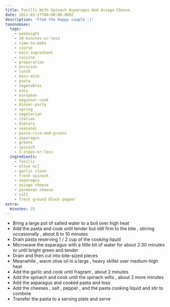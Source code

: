 ```yaml
---
title: Fusilli With Spinach Asparagus And Asiago Cheese
date: 2011-03-27T00:00:00.000Z
description: 'From the happy couple :)'
taxonomies:
  tags:
    - weeknight
    - 30-minutes-or-less
    - time-to-make
    - course
    - main-ingredient
    - cuisine
    - preparation
    - occasion
    - lunch
    - main-dish
    - pasta
    - vegetables
    - easy
    - european
    - beginner-cook
    - dinner-party
    - spring
    - vegetarian
    - italian
    - dietary
    - seasonal
    - pasta-rice-and-grains
    - asparagus
    - greens
    - spinach
    - 3-steps-or-less
  ingredients:
    - fusilli
    - olive oil
    - garlic clove
    - fresh spinach
    - asparagus
    - asiago cheese
    - parmesan cheese
    - salt
    - fresh ground black pepper
extra:
  minutes: 25
---
```

 - Bring a large pot of salted water to a boil over high heat
 - Add the pasta and cook until tender but still firm to the bite , stirring occasionally , about 8 to 10 minutes
 - Drain pasta reserving 1 / 2 cup of the cooking liquid
 - Microwave the asparagus with a little bit of water for about 2:30 minutes or until bright green and tender
 - Drain and then cut into bite-sized pieces
 - Meanwhile , warm olive oil in a large , heavy skillet over medium-high heat
 - Add the garlic and cook until fragrant , about 2 minutes
 - Add the spinach and cook until the spinach wilts , about 2 more minutes
 - Add the asparagus and cooked pasta and toss
 - Add the cheeses , salt , pepper , and the pasta cooking liquid and stir to combine
 - Transfer the pasta to a serving plate and serve
